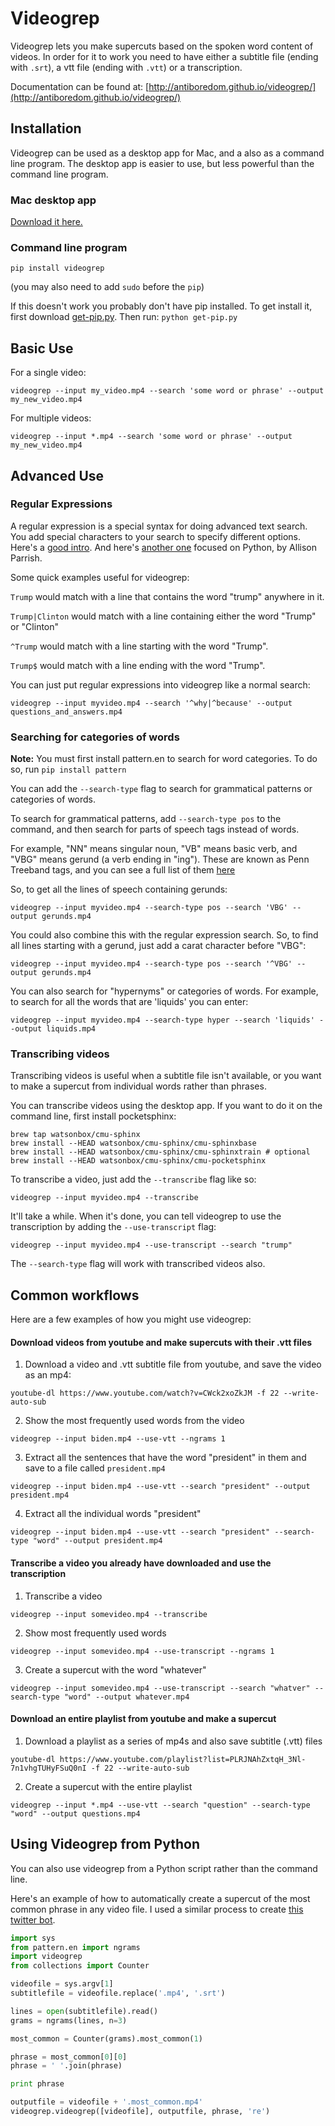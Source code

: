 # Videogrep

Videogrep lets you make supercuts based on the spoken word content of videos. In order for it to work you need to have either a subtitle file (ending with ```.srt```), a vtt file (ending with ```.vtt```) or a transcription.

Documentation can be found at: [http://antiboredom.github.io/videogrep/](http://antiboredom.github.io/videogrep/)

## Installation

Videogrep can be used as a desktop app for Mac, and a also as a command line program. The desktop app is easier to use, but less powerful than the command line program.

### Mac desktop app

[Download it here.](http://saaaam.s3.amazonaws.com/VideoGrep.app.zip)


### Command line program

```
pip install videogrep
```
(you may also need to add ```sudo``` before the ```pip```)

If this doesn't work you probably don't have pip installed. To get install it, first download [get-pip.py](https://bootstrap.pypa.io/get-pip.py). Then run:
```python get-pip.py```


## Basic Use

For a single video:

```
videogrep --input my_video.mp4 --search 'some word or phrase' --output my_new_video.mp4
```

For multiple videos:

```
videogrep --input *.mp4 --search 'some word or phrase' --output my_new_video.mp4
```

## Advanced Use

### Regular Expressions
A regular expression is a special syntax for doing advanced text search. You add special characters to your search to specify different options. Here's a [good intro](http://www.regular-expressions.info/quickstart.html). And here's [another one](http://www.decontextualize.com/teaching/rwet/regular-expressions/) focused on Python, by Allison Parrish.

Some quick examples useful for videogrep:

```Trump``` would match with a line that contains the word "trump" anywhere in it.

```Trump|Clinton``` would match with a line containing either the word "Trump" or "Clinton"

```^Trump``` would match with a line starting with the word "Trump".

```Trump$``` would match with a line ending with the word "Trump".

You can just put regular expressions into videogrep like a normal search:

```
videogrep --input myvideo.mp4 --search '^why|^because' --output questions_and_answers.mp4
```


### Searching for categories of words

**Note:** You must first install pattern.en to search for word categories. To do so, run `pip install pattern` 

You can add the ```--search-type``` flag to search for grammatical patterns or categories of words.

To search for grammatical patterns, add ```--search-type pos``` to the command, and then search for parts of speech tags instead of words. 

For example, "NN" means singular noun, "VB" means basic verb, and "VBG" means gerund (a verb ending in "ing"). These are known as Penn Treeband tags, and you can see a full list of them [here](https://www.ling.upenn.edu/courses/Fall_2003/ling001/penn_treebank_pos.html)

So, to get all the lines of speech containing gerunds:

```
videogrep --input myvideo.mp4 --search-type pos --search 'VBG' --output gerunds.mp4
```

You could also combine this with the regular expression search. So, to find all lines starting with a gerund, just add a carat character before "VBG":

```
videogrep --input myvideo.mp4 --search-type pos --search '^VBG' --output gerunds.mp4
```


You can also search for "hypernyms" or categories of words. For example, to search for all the words that are 'liquids' you can enter:

```
videogrep --input myvideo.mp4 --search-type hyper --search 'liquids' --output liquids.mp4
```

### Transcribing videos

Transcribing videos is useful when a subtitle file isn't available, or you want to make a supercut from individual words rather than phrases.

You can transcribe videos using the desktop app. If you want to do it on the command line, first install pocketsphinx:

```
brew tap watsonbox/cmu-sphinx
brew install --HEAD watsonbox/cmu-sphinx/cmu-sphinxbase
brew install --HEAD watsonbox/cmu-sphinx/cmu-sphinxtrain # optional
brew install --HEAD watsonbox/cmu-sphinx/cmu-pocketsphinx
```

To transcribe a video, just add the ```--transcribe``` flag like so:

```
videogrep --input myvideo.mp4 --transcribe
```

It'll take a while. When it's done, you can tell videogrep to use the transcription by adding the ```--use-transcript``` flag:

```
videogrep --input myvideo.mp4 --use-transcript --search "trump"
```

The ```--search-type``` flag will work with transcribed videos also.

## Common workflows

Here are a few examples of how you might use videogrep:

#### Download videos from youtube and make supercuts with their .vtt files

1) Download a video and .vtt subtitle file from youtube, and save the video as an mp4:

```
youtube-dl https://www.youtube.com/watch?v=CWck2xoZkJM -f 22 --write-auto-sub
```

2) Show the most frequently used words from the video

```
videogrep --input biden.mp4 --use-vtt --ngrams 1
```

3) Extract all the sentences that have the word "president" in them and save to a file called `president.mp4`

```
videogrep --input biden.mp4 --use-vtt --search "president" --output president.mp4
```

4) Extract all the individual words "president"

```
videogrep --input biden.mp4 --use-vtt --search "president" --search-type "word" --output president.mp4
```

#### Transcribe a video you already have downloaded and use the transcription

1) Transcribe a video

```
videogrep --input somevideo.mp4 --transcribe
```

2) Show most frequently used words

```
videogrep --input somevideo.mp4 --use-transcript --ngrams 1
```

3) Create a supercut with the word "whatever"

```
videogrep --input somevideo.mp4 --use-transcript --search "whatver" --search-type "word" --output whatever.mp4
```

#### Download an entire playlist from youtube and make a supercut

1) Download a playlist as a series of mp4s and also save subtitle (.vtt) files

```
youtube-dl https://www.youtube.com/playlist?list=PLRJNAhZxtqH_3Nl-7n1vhgTUHyFSuQ0nI -f 22 --write-auto-sub
```

2) Create a supercut with the entire playlist

```
videogrep --input *.mp4 --use-vtt --search "question" --search-type "word" --output questions.mp4
```


## Using Videogrep from Python

You can also use videogrep from a Python script rather than the command line.

Here's an example of how to automatically create a supercut of the most common phrase in any video file. I used a similar process to create [this twitter bot](http://twitter.com/cspanfive).

```python
import sys
from pattern.en import ngrams
import videogrep
from collections import Counter

videofile = sys.argv[1]
subtitlefile = videofile.replace('.mp4', '.srt')

lines = open(subtitlefile).read()
grams = ngrams(lines, n=3)

most_common = Counter(grams).most_common(1)

phrase = most_common[0][0]
phrase = ' '.join(phrase)

print phrase

outputfile = videofile + '.most_common.mp4'
videogrep.videogrep([videofile], outputfile, phrase, 're')
```



